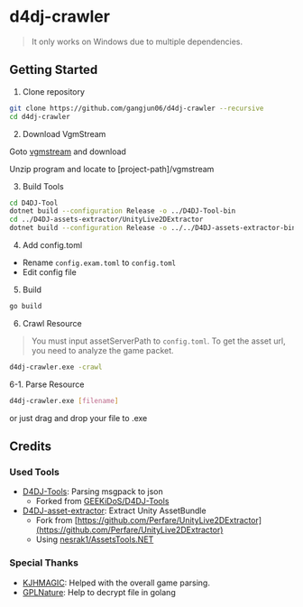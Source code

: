 # d4dj-crawler
> It only works on Windows due to multiple dependencies. 

## Getting Started

1. Clone repository

```bash
git clone https://github.com/gangjun06/d4dj-crawler --recursive
cd d4dj-crawler
```

2. Download VgmStream

Goto [vgmstream](https://vgmstream.org/downloads) and download

Unzip program and locate to [project-path]/vgmstream

3. Build Tools

```bash
cd D4DJ-Tool
dotnet build --configuration Release -o ../D4DJ-Tool-bin
cd ../D4DJ-assets-extractor/UnityLive2DExtractor
dotnet build --configuration Release -o ../../D4DJ-assets-extractor-bin
```

4. Add config.toml

- Rename `config.exam.toml` to `config.toml`
- Edit config file

5. Build
```bash
go build
```

6. Crawl Resource
> You must input assetServerPath to `config.toml`. To get the asset url, you need to analyze the game packet.
```bash
d4dj-crawler.exe -crawl
```

6-1. Parse Resource
```bash
d4dj-crawler.exe [filename]
```
or just drag and drop your file to .exe

## Credits

### Used Tools

- [D4DJ-Tools](https://github.com/gangjun06/D4DJ-Tools): Parsing msgpack to json
  - Forked from [GEEKiDoS/D4DJ-Tools](https://github.com/GEEKiDoS/D4DJ-Tools/tree/master/D4DJ.Types)
- [D4DJ-asset-extractor](https://github.com/gangjun06/D4DJ-asset-extractor): Extract Unity AssetBundle
  - Fork from [https://github.com/Perfare/UnityLive2DExtractor](https://github.com/Perfare/UnityLive2DExtractor)
  - Using [nesrak1/AssetsTools.NET](https://github.com/nesrak1/AssetsTools.NET)

### Special Thanks

- [KJHMAGIC](https://github.com/kjhmagic): Helped with the overall game parsing.
- [GPLNature](https://github.com/GPLNature): Help to decrypt file in golang
